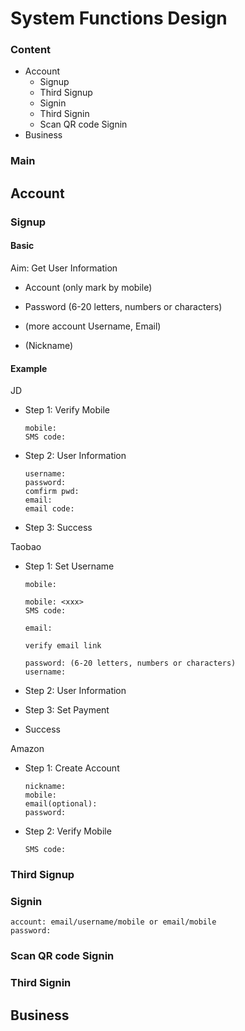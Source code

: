 # System Functions Design

### Content

- Account
  - Signup
  - Third Signup
  - Signin
  - Third Signin
  - Scan QR code Signin
- Business



### Main

## Account

### Signup

#### Basic

Aim: Get User Information

- Account (only mark by mobile)

- Password (6-20 letters, numbers or characters)

- (more account Username, Email)

- (Nickname)

#### Example

JD

- Step 1: Verify Mobile

  ```
  mobile:
  SMS code:
  ```

- Step 2: User Information

    ```
    username: 
    password:
    comfirm pwd: 
    email:
    email code:
    ```
    

- Step 3: Success

Taobao

- Step 1: Set Username

  ```
  mobile:
  ```

  ```
  mobile: <xxx>
  SMS code: 
  ```

  ```
  email:
  ```

  ```
  verify email link
  ```

  ```
  password: (6-20 letters, numbers or characters)
  username:
  ```

- Step 2: User Information

- Step 3: Set Payment

- Success

Amazon

- Step 1: Create Account

    ```
    nickname:
    mobile:
    email(optional):
    password:
    ```

- Step 2: Verify Mobile

  ```
  SMS code:
  ```


### Third Signup

### Signin

```
account: email/username/mobile or email/mobile
password: 
```

### Scan QR code Signin



### Third Signin



## Business

